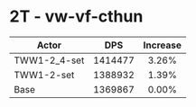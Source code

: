 # 2T - vw-vf-cthun
| Actor | DPS | Increase |
|---|:---:|:---:|
|TWW1-2_4-set|1414477|3.26%|
|TWW1-2-set|1388932|1.39%|
|Base|1369867|0.00%|

